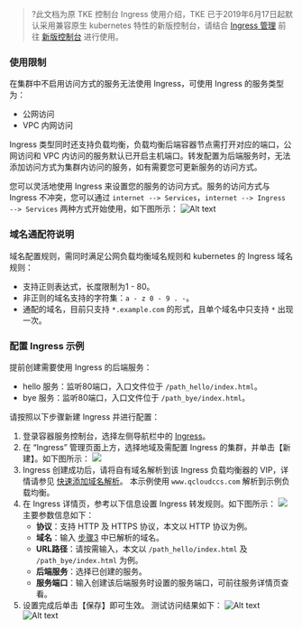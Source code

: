 >?此文档为原 TKE 控制台 Ingress 使用介绍，TKE 已于2019年6月17日起默认采用兼容原生 kubernetes 特性的新版控制台，请结合 [Ingress 管理](https://cloud.tencent.com/document/product/457/31711) 前往 [新版控制台](https://console.cloud.tencent.com/tke2) 进行使用。

### 使用限制
在集群中不启用访问方式的服务无法使用 Ingress，可使用 Ingress 的服务类型为：
- 公网访问
- VPC 内网访问

Ingress 类型同时还支持负载均衡，负载均衡后端容器节点需打开对应的端口，公网访问和 VPC 内访问的服务默认已开启主机端口。转发配置为后端服务时，无法添加访问方式为集群内访问的服务，如有需要您可更新服务的访问方式。


您可以灵活地使用 Ingress 来设置您的服务的访问方式。服务的访问方式与 Ingress 不冲突，您可以通过 `internet --> Services`，`internet --> Ingress --> Services` 两种方式开始使用，如下图所示：
![Alt text](https://main.qcloudimg.com/raw/67ffea725ff35dbcc218ad123bf73d69.png)

### 域名通配符说明
域名配置规则，需同时满足公网负载均衡域名规则和 kubernetes 的 Ingress 域名规则：
 - 支持正则表达式，长度限制为1 - 80。
 - 非正则的域名支持的字符集：`a - z 0 - 9 . -`。
 - 通配的域名，目前只支持 `*.example.com` 的形式，且单个域名中只支持 `*` 出现一次。

### 配置 Ingress 示例

提前创建需要使用 Ingress 的后端服务：
- hello 服务：监听80端口，入口文件位于 `/path_hello/index.html`。
- bye 服务：监听80端口，入口文件位于 `/path_bye/index.html`。

请按照以下步骤新建 Ingress 并进行配置：
1. 登录容器服务控制台，选择左侧导航栏中的 [Ingress](https://console.cloud.tencent.com/tke/lb)。
2. 在 “Ingress” 管理页面上方，选择地域及需配置 Ingress 的集群，并单击【新建】。如下图所示：
![](https://main.qcloudimg.com/raw/f99c3bf3c70ef6e7b7737e9572b7a9ae.png)
3. [](id:step3)Ingress 创建成功后，请将自有域名解析到该 Ingress 负载均衡器的 VIP，详情请参见 [快速添加域名解析](https://cloud.tencent.com/document/product/302/3446)。
本示例使用 `www.qcloudccs.com` 解析到示例负载均衡。
4. 在 Ingress 详情页，参考以下信息设置 Ingress 转发规则。如下图所示：
![](https://main.qcloudimg.com/raw/20fe676987e2a6516a896d63d135f2b1.png)
主要参数信息如下：
	- **协议**：支持 HTTP 及 HTTPS 协议，本文以 HTTP 协议为例。
	- **域名**：输入 [步骤3](#step3) 中已解析的域名。
	- **URL路径**：请按需输入，本文以 `/path_hello/index.html` 及 `/path_bye/index.html` 为例。
	- **后端服务**：选择已创建的服务。
	- **服务端口**：输入创建该后端服务时设置的服务端口，可前往服务详情页查看。
5. 设置完成后单击【保存】即可生效。
测试访问结果如下：
![Alt text](https://mc.qcloudimg.com/static/img/4160d18aad9fd9d0da7b69cabce9f2f9/%7BEF8EA5D8-4859-4008-9E3C-B98E7E25AAAF%7D.png)
![Alt text](https://mc.qcloudimg.com/static/img/47d9eca8fef9f7c492c4033d8080a0ae/%7B1700D9DE-417D-4F3E-8E9E-0883FA9A5C5C%7D.png)
